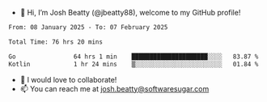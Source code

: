 - 👋 Hi, I’m Josh Beatty (@jbeatty88), welcome to my GitHub profile!

<!--START_SECTION:waka-->

```txt
From: 08 January 2025 - To: 07 February 2025

Total Time: 76 hrs 20 mins

Go                64 hrs 1 min    █████████████████████░░░░   83.87 %
Kotlin            1 hr 24 mins    ▒░░░░░░░░░░░░░░░░░░░░░░░░   01.84 %
```

<!--END_SECTION:waka-->

- 💞️ I would love to collaborate!
- 📫 You can reach me at josh.beatty@softwaresugar.com

<!---
jbeatty88/jbeatty88 is a ✨ special ✨ repository because its `README.md` (this file) appears on your GitHub profile.
You can click the Preview link to take a look at your changes.
--->
